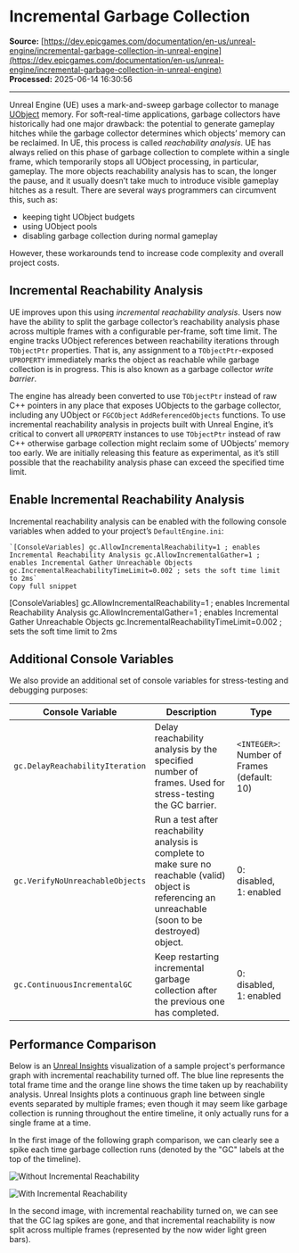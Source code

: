 # Incremental Garbage Collection

**Source:** [https://dev.epicgames.com/documentation/en-us/unreal-engine/incremental-garbage-collection-in-unreal-engine](https://dev.epicgames.com/documentation/en-us/unreal-engine/incremental-garbage-collection-in-unreal-engine)  
**Processed:** 2025-06-14 16:30:56

---

Unreal Engine (UE) uses a mark-and-sweep garbage collector to manage [UObject](/documentation/en-us/unreal-engine/objects-in-unreal-engine) memory. For soft-real-time applications, garbage collectors have historically had one major drawback: the potential to generate gameplay hitches while the garbage collector determines which objects’ memory can be reclaimed. In UE, this process is called *reachability analysis*. UE has always relied on this phase of garbage collection to complete within a single frame, which temporarily stops all UObject processing, in particular, gameplay. The more objects reachability analysis has to scan, the longer the pause, and it usually doesn’t take much to introduce visible gameplay hitches as a result. There are several ways programmers can circumvent this, such as:

-   keeping tight UObject budgets
-   using UObject pools
-   disabling garbage collection during normal gameplay

However, these workarounds tend to increase code complexity and overall project costs.

## Incremental Reachability Analysis

UE improves upon this using *incremental reachability analysis*. Users now have the ability to split the garbage collector’s reachability analysis phase across multiple frames with a configurable per-frame, soft time limit. The engine tracks UObject references between reachability iterations through `TObjectPtr` properties. That is, any assignment to a `TObjectPtr`\-exposed `UPROPERTY` immediately marks the object as reachable while garbage collection is in progress. This is also known as a garbage collector *write barrier*.

The engine has already been converted to use `TObjectPtr` instead of raw C++ pointers in any place that exposes UObjects to the garbage collector, including any UObject or `FGCObject` `AddReferencedObjects` functions. To use incremental reachability analysis in projects built with Unreal Engine, it’s critical to convert all `UPROPERTY` instances to use `TObjectPtr` instead of raw C++ otherwise garbage collection might reclaim some of UObjects’ memory too early. We are initially releasing this feature as experimental, as it’s still possible that the reachability analysis phase can exceed the specified time limit.

## Enable Incremental Reachability Analysis

Incremental reachability analysis can be enabled with the following console variables when added to your project’s `DefaultEngine.ini`:

```
`[ConsoleVariables] gc.AllowIncrementalReachability=1 ; enables Incremental Reachability Analysis gc.AllowIncrementalGather=1 ; enables Incremental Gather Unreachable Objects gc.IncrementalReachabilityTimeLimit=0.002 ; sets the soft time limit to 2ms`
Copy full snippet
```
\[ConsoleVariables\] gc.AllowIncrementalReachability=1 ; enables Incremental Reachability Analysis gc.AllowIncrementalGather=1 ; enables Incremental Gather Unreachable Objects gc.IncrementalReachabilityTimeLimit=0.002 ; sets the soft time limit to 2ms

## Additional Console Variables

We also provide an additional set of console variables for stress-testing and debugging purposes:

| **Console Variable** | **Description** | **Type** |
| --- | --- | --- |
| `gc.DelayReachabilityIteration` | Delay reachability analysis by the specified number of frames. Used for stress-testing the GC barrier. | `<INTEGER>`: Number of Frames (default: 10) |
| `gc.VerifyNoUnreachableObjects` | Run a test after reachability analysis is complete to make sure no reachable (valid) object is referencing an unreachable (soon to be destroyed) object. | 0: disabled, 1: enabled |
| `gc.ContinuousIncrementalGC` | Keep restarting incremental garbage collection after the previous one has completed. | 0: disabled, 1: enabled |

## Performance Comparison

Below is an [Unreal Insights](/documentation/en-us/unreal-engine/unreal-insights-in-unreal-engine) visualization of a sample project's performance graph with incremental reachability turned off. The blue line represents the total frame time and the orange line shows the time taken up by reachability analysis. Unreal Insights plots a continuous graph line between single events separated by multiple frames; even though it may seem like garbage collection is running throughout the entire timeline, it only actually runs for a single frame at a time.

In the first image of the following graph comparison, we can clearly see a spike each time garbage collection runs (denoted by the "GC" labels at the top of the timeline).

![Without Incremental Reachability](https://d1iv7db44yhgxn.cloudfront.net/documentation/images/8175c4a2-904b-459e-95c3-619143a79ce5/without-igc.png)

![With Incremental Reachability](https://d1iv7db44yhgxn.cloudfront.net/documentation/images/c53de75a-ebc8-4af6-be50-f56a482498cf/with-igc.png)

In the second image, with incremental reachability turned on, we can see that the GC lag spikes are gone, and that incremental reachability is now split across multiple frames (represented by the now wider light green bars).